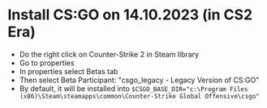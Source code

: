 ﻿# Install CS:GO on 14.10.2023 (in CS2 Era)

- Do the right click on Counter-Strike 2 in Steam library
- Go to properties
- In properties select Betas tab
- Then select Beta Participant: "csgo_legacy - Legacy Version of CS:GO"
- By default, it will be installed into
  `$CSGO_BASE_DIR="c:\Program Files (x86)\Steam\steamapps\common\Counter-Strike Global Offensive\csgo"`